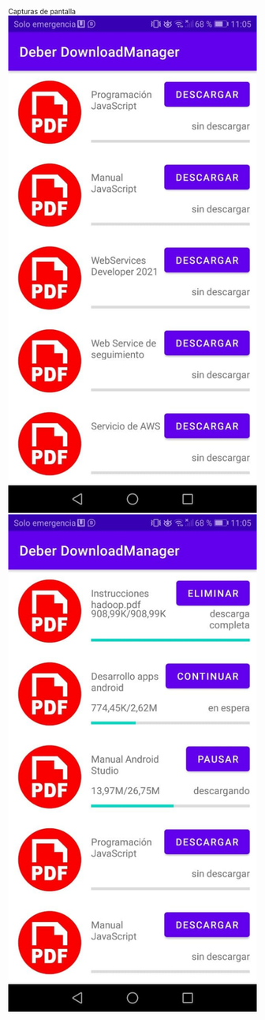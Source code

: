 Capturas de pantalla
![captura 1](https://github.com/AlexAndrangoCatota/DeberDownloadManager/blob/master/captura1.jpg?raw=true)
![captura 2](https://github.com/AlexAndrangoCatota/DeberDownloadManager/blob/master/captura2.jpg?raw=true)


